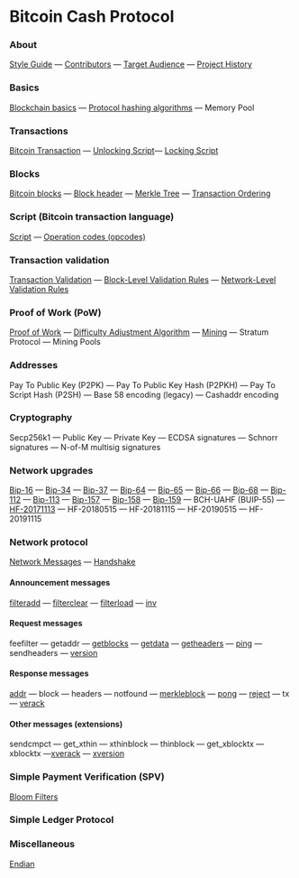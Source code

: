 # Bitcoin Cash Protocol

### About

[Style Guide](/style-guide) — [Contributors](/contributors) — [Target Audience](/target-audience) — [Project History](/project-history)

### Basics
[Blockchain basics](/protocol/blockchain) — [Protocol hashing algorithms](/protocol/blockchain/hash) — Memory Pool

### Transactions
[Bitcoin Transaction](/protocol/blockchain/transaction) — [Unlocking Script](/protocol/blockchain/transaction/unlocking-script)— [Locking Script](/protocol/blockchain/transaction/locking-script)

### Blocks
[Bitcoin blocks](/protocol/blockchain/block) —
[Block header](/protocol/blockchain/block/block-header) — [Merkle Tree](/protocol/blockchain/block/merkle-tree) — [Transaction Ordering](/protocol/blockchain/block/transaction-ordering)

### Script (Bitcoin transaction language)
[Script](/protocol/blockchain/script) — [Operation codes (opcodes)](/protocol/blockchain/script#operation-codes-opcodes)

### Transaction validation
[Transaction Validation](/protocol/blockchain/transaction-validation) —
[Block-Level Validation Rules](/protocol/blockchain/transaction-validation/block-level-validation-rules) — [Network-Level Validation Rules](/protocol/blockchain/transaction-validation/network-level-validation-rules)

### Proof of Work (PoW)
[Proof of Work](/protocol/blockchain/proof-of-work) — [Difficulty Adjustment Algorithm](/protocol/blockchain/proof-of-work/difficulty-adjustment-algorithm) — [Mining](/protocol/blockchain/proof-of-work/mining) — Stratum Protocol — Mining Pools

### Addresses
Pay To Public Key (P2PK) — Pay To Public Key Hash (P2PKH) — Pay To Script Hash (P2SH) — Base 58 encoding (legacy) — Cashaddr encoding

### Cryptography
Secp256k1 — Public Key — Private Key — ECDSA signatures — Schnorr signatures — N-of-M multisig signatures

### Network upgrades
[Bip-16](/protocol/forks/bip-0016) — [Bip-34](/protocol/forks/bip-0034) — [Bip-37](/protocol/forks/bip-0037) — [Bip-64](/protocol/forks/bip-0064) — [Bip-65](/protocol/forks/bip-0065) — [Bip-66](/protocol/forks/bip-0066) — [Bip-68](/protocol/forks/bip-0068) — [Bip-112](/protocol/forks/bip-0112) — [Bip-113](/protocol/forks/bip-0113) — [Bip-157](/protocol/forks/bip-0157) — [Bip-158](/protocol/forks/bip-0158) — [Bip-159](/protocol/forks/bip-0159) — BCH-UAHF (BUIP-55) — [HF-20171113](/protocol/forks/hf-20171113) — HF-20180515 — HF-20181115 — HF-20190515 — HF-20191115

### Network protocol

[Network Messages](/protocol/network/messages) — [Handshake](/protocol/network/node-handshake)

#### Announcement messages

[filteradd](/protocol/network/messages/filteradd) — [filterclear](/protocol/network/messages/filterclear) — [filterload](/protocol/network/messages/filterload) — [inv](/protocol/network/messages/inv)

#### Request messages

feefilter — getaddr — [getblocks](/protocol/network/messages/getblocks) — [getdata](/protocol/network/messages/getdata) — [getheaders](/protocol/network/messages/getheaders) — [ping](/protocol/network/messages/ping) —
sendheaders — [version](/protocol/network/messages/version)

#### Response messages

[addr](/protocol/network/messages/addr) — block — headers — notfound — [merkleblock](/protocol/network/messages/merkleblock) — [pong](/protocol/network/messages/pong) —
[reject](/protocol/network/messages/reject) — tx — [verack](/protocol/network/messages/verack)

#### Other messages (extensions)

sendcmpct — get_xthin — xthinblock — thinblock — get_xblocktx — xblocktx —[xverack](/protocol/p2p/xverack) — [xversion](/protocol/p2p/xversion)

### Simple Payment Verification (SPV)
[Bloom Filters](/objects/bloom__filter)
### Simple Ledger Protocol
### Miscellaneous
[Endian](/protocol/misc/endian)
